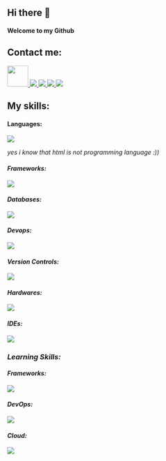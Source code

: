 ## Hi there 👋
#### Welcome to my Github
  
## Contact me:

<p align="left">
<a href='https://t.me/ah_vahed'>
  <img src="https://user-images.githubusercontent.com/101007681/190468372-13a3d063-847e-46fe-9696-abed2da75dd3.svg" height=48px/>
<a/>
<a href='https://www.linkedin.com/in/amirhosein-vahed2000'>
  <img src="https://skillicons.dev/icons?i=linkedin&theme=light" />
<a/>
<a href='#'>
  <img src="https://skillicons.dev/icons?i=twitter&theme=light" />
<a/>
<a href='https://stackoverflow.com/users/19441747/amirhosein-vahed'>
  <img src="https://skillicons.dev/icons?i=stackoverflow&theme=light" />
<a/>
<a href='https://github.com/amirhosein-vahed'>
  <img src="https://skillicons.dev/icons?i=github&theme=light" />
<a/>
</p>
  
## My skills:

#### Languages:

<p align="left">
  <img src="https://skillicons.dev/icons?i=python,c,cpp,java,js,html,css&theme=light" />
</p>
<p><i>yes i know that html is not programming language :))<i/><p/>

#### Frameworks:

<p align="left">
  <img src="https://skillicons.dev/icons?i=django,flask,nodejs,express,graphql&theme=light" />
</p>

#### Databases:

<p align="left">
  <img src="https://skillicons.dev/icons?i=postgres,mysql,sqlite,redis,mongodb&theme=light" />
</p>

#### Devops:

<p align="left">
  <img src="https://skillicons.dev/icons?i=linux,docker&theme=light" />
</p>

#### Version Controls:

<p align="left">
  <img src="https://skillicons.dev/icons?i=git,github,gitlab&theme=light" />
</p>

#### Hardwares:

<p align="left">
  <img src="https://skillicons.dev/icons?i=arduino,raspberrypi&theme=light" />
</p>


#### IDEs:

<p align="left">
  <img src="https://skillicons.dev/icons?i=vscode&theme=light" />
</p>


### Learning Skills:

#### Frameworks:

<p align="left">
  <img src="https://skillicons.dev/icons?i=react,vue&theme=light" />
</p>

#### DevOps:

<p align="left">
  <img src="https://skillicons.dev/icons?i=nginx,kubernetes&theme=light" />
</p>

#### Cloud:

<p align="left">
  <img src="https://skillicons.dev/icons?i=gcp,azure,aws&theme=light" />
</p>
